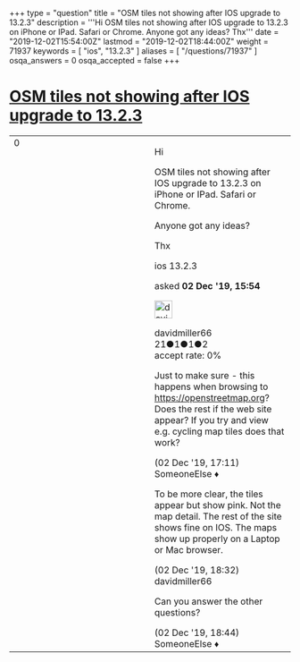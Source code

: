+++
type = "question"
title = "OSM tiles not showing after IOS upgrade to 13.2.3"
description = '''Hi OSM tiles not showing after IOS upgrade to 13.2.3 on iPhone or IPad. Safari or Chrome. Anyone got any ideas? Thx'''
date = "2019-12-02T15:54:00Z"
lastmod = "2019-12-02T18:44:00Z"
weight = 71937
keywords = [ "ios", "13.2.3" ]
aliases = [ "/questions/71937" ]
osqa_answers = 0
osqa_accepted = false
+++

<div class="headNormal">

# [OSM tiles not showing after IOS upgrade to 13.2.3](/questions/71937/osm-tiles-not-showing-after-ios-upgrade-to-1323)

</div>

<div id="main-body">

<div id="askform">

<table id="question-table" style="width:100%;">
<colgroup>
<col style="width: 50%" />
<col style="width: 50%" />
</colgroup>
<tbody>
<tr>
<td style="width: 30px; vertical-align: top"><div class="vote-buttons">
<span id="post-71937-upvote" class="ajax-command post-vote up" rel="nofollow" title="I like this post (click again to cancel)"> </span>
<div id="post-71937-score" class="post-score" title="current number of votes">
0
</div>
<span id="post-71937-downvote" class="ajax-command post-vote down" rel="nofollow" title="I dont like this post (click again to cancel)"> </span> <span id="favorite-mark" class="ajax-command favorite-mark" rel="nofollow" title="mark/unmark this question as favorite (click again to cancel)"> </span>
<div id="favorite-count" class="favorite-count">
&#10;</div>
</div></td>
<td><div id="item-right">
<div class="question-body">
<p>Hi</p>
<p>OSM tiles not showing after IOS upgrade to 13.2.3 on iPhone or IPad. Safari or Chrome.</p>
<p>Anyone got any ideas?</p>
<p>Thx</p>
</div>
<div id="question-tags" class="tags-container tags">
<span class="post-tag tag-link-ios" rel="tag" title="see questions tagged &#39;ios&#39;">ios</span> <span class="post-tag tag-link-13.2.3" rel="tag" title="see questions tagged &#39;13.2.3&#39;">13.2.3</span>
</div>
<div id="question-controls" class="post-controls">
&#10;</div>
<div class="post-update-info-container">
<div class="post-update-info post-update-info-user">
<p>asked <strong>02 Dec '19, 15:54</strong></p>
<img src="https://secure.gravatar.com/avatar/63f7818037217b01522c4cb48aaeaf20?s=32&amp;d=identicon&amp;r=g" class="gravatar" width="32" height="32" alt="davidmiller66&#39;s gravatar image" />
<p><span>davidmiller66</span><br />
<span class="score" title="21 reputation points">21</span><span title="1 badges"><span class="badge1">●</span><span class="badgecount">1</span></span><span title="1 badges"><span class="silver">●</span><span class="badgecount">1</span></span><span title="2 badges"><span class="bronze">●</span><span class="badgecount">2</span></span><br />
<span class="accept_rate" title="Rate of the user&#39;s accepted answers">accept rate:</span> <span title="davidmiller66 has no accepted answers">0%</span></p>
</div>
</div>
<div id="comments-container-71937" class="comments-container">
<span id="71940"></span>
<div id="comment-71940" class="comment">
<div id="post-71940-score" class="comment-score">
&#10;</div>
<div class="comment-text">
<p>Just to make sure - this happens when browsing to <a href="https://openstreetmap.org">https://openstreetmap.org</a>? Does the rest if the web site appear? If you try and view e.g. cycling map tiles does that work?</p>
</div>
<div id="comment-71940-info" class="comment-info">
<span class="comment-age">(02 Dec '19, 17:11)</span> <span class="comment-user userinfo">SomeoneElse ♦</span>
</div>
</div>
<span id="71943"></span>
<div id="comment-71943" class="comment">
<div id="post-71943-score" class="comment-score">
&#10;</div>
<div class="comment-text">
<p>To be more clear, the tiles appear but show pink. Not the map detail. The rest of the site shows fine on IOS. The maps show up properly on a Laptop or Mac browser.</p>
</div>
<div id="comment-71943-info" class="comment-info">
<span class="comment-age">(02 Dec '19, 18:32)</span> <span class="comment-user userinfo">davidmiller66</span>
</div>
</div>
<span id="71944"></span>
<div id="comment-71944" class="comment">
<div id="post-71944-score" class="comment-score">
&#10;</div>
<div class="comment-text">
<p>Can you answer the other questions?</p>
</div>
<div id="comment-71944-info" class="comment-info">
<span class="comment-age">(02 Dec '19, 18:44)</span> <span class="comment-user userinfo">SomeoneElse ♦</span>
</div>
</div>
</div>
<div id="comment-tools-71937" class="comment-tools">
&#10;</div>
<div class="clear">
&#10;</div>
<div id="comment-71937-form-container" class="comment-form-container">
&#10;</div>
<div class="clear">
&#10;</div>
</div></td>
</tr>
</tbody>
</table>

</div>

</div>

